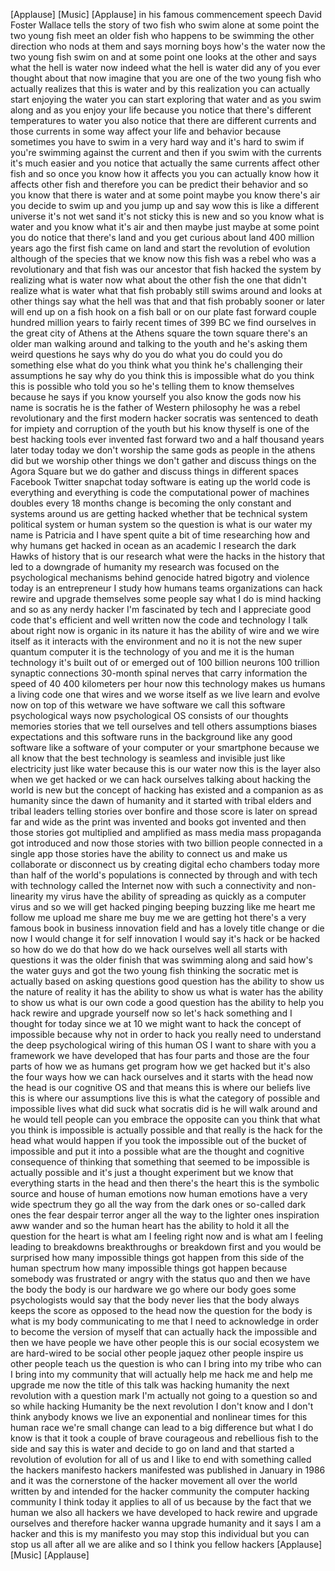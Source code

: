 
[Applause]
[Music]
[Applause]
in his famous commencement speech David
Foster Wallace tells the story of two
fish who swim alone at some point the
two young fish meet an older fish who
happens to be swimming the other
direction who nods at them and says
morning boys how&#39;s the water now the two
young fish swim on and at some point one
looks at the other and says what the
hell is water now indeed what the hell
is water did any of you ever thought
about that now imagine that you are one
of the two young fish who actually
realizes that this is water and by this
realization you can actually start
enjoying the water you can start
exploring that water and as you swim
along and as you enjoy your life because
you notice that there&#39;s different
temperatures to water you also notice
that there are different currents and
those currents in some way affect your
life and behavior because sometimes you
have to swim in a very hard way and it&#39;s
hard to swim if you&#39;re swimming against
the current and then if you swim with
the currents it&#39;s much easier and you
notice that actually the same currents
affect other fish and so once you know
how it affects you you can actually know
how it affects other fish and therefore
you can be predict their behavior and so
you know that there is water and at some
point maybe you know there&#39;s air you
decide to swim up and you jump up and
say wow this is like a different
universe it&#39;s not wet sand it&#39;s not
sticky this is new and so you know what
is water and you know what it&#39;s air and
then maybe just maybe at some point you
do notice that there&#39;s land and you get
curious about land 400 million years ago
the first fish came on land and start
the revolution of evolution although of
the species that we know now this fish
was a rebel who was a revolutionary and
that fish was our ancestor that fish
hacked the system by realizing what is
water now what about the other fish the
one that didn&#39;t realize what is water
what that fish probably still swims
around and looks at other things say
what the hell was that
and that fish probably sooner or later
will end up on a fish hook on a fish
ball or on our plate fast forward couple
hundred million years to fairly recent
times of 399 BC we find ourselves in the
great city of Athens at the Athens
square the town square there&#39;s an older
man walking around and talking to the
youth and he&#39;s asking them weird
questions he says why do you do what you
do could you do something else what do
you think what you think he&#39;s
challenging their assumptions he say why
do you think this is impossible what do
you think this is possible
who told you so he&#39;s telling them to
know themselves because he says if you
know yourself you also know the gods now
his name is socratis he is the father of
Western philosophy he was a rebel
revolutionary and the first modern
hacker socratis was sentenced to death
for impiety and corruption of the youth
but his know thyself is one of the best
hacking tools
ever invented fast forward two and a
half thousand years later today today we
don&#39;t worship the same gods as people in
the athens did but we worship other
things we don&#39;t gather and discuss
things on the Agora Square but we do
gather and discuss things in different
spaces Facebook Twitter snapchat today
software is eating up the world code is
everything and everything is code the
computational power of machines doubles
every 18 months
change is becoming the only constant and
systems around us are getting hacked
whether that be technical system
political system or human system so the
question is what is our water my name is
Patricia and I have spent quite a bit of
time researching how and why humans get
hacked in ocean as an academic I
research the dark Hawks
of history that is our research what
were the hacks in the history that led
to a downgrade of humanity my research
was focused on the psychological
mechanisms behind genocide hatred
bigotry and violence today is an
entrepreneur I study how humans teams
organizations can hack rewire and
upgrade themselves some people say what
I do is mind hacking and so as any nerdy
hacker I&#39;m fascinated by tech and I
appreciate good code that&#39;s efficient
and well written
now the code and technology I talk about
right now is organic in its nature it
has the ability of wire and we wire
itself as it interacts with the
environment and no it is not the new
super quantum computer it is the
technology of you and me it is the human
technology it&#39;s built out of or emerged
out of 100 billion neurons 100 trillion
synaptic connections 30-month spinal
nerves that carry information the speed
of 40 400 kilometers per hour now this
technology makes us humans a living code
one that wires and we worse itself as we
live learn and evolve now on top of this
wetware we have software we call this
software psychological ways now
psychological OS consists of our
thoughts memories stories that we tell
ourselves and tell others assumptions
biases expectations and this software
runs in the background like any good
software like a software of your
computer or your smartphone because we
all know that the best technology is
seamless and invisible just like
electricity just like water because this
is our water now this is the layer also
when we get hacked or we can hack
ourselves talking about hacking the
world is new but the concept of hacking
has existed and a companion as as
humanity since the dawn of humanity and
it started with tribal elders and tribal
leaders telling stories over bonfire and
those score is later on
spread far and wide as the print was
invented and books got invented and then
those stories got multiplied and
amplified as mass media mass propaganda
got introduced and now those stories
with two billion people connected in a
single app those stories have the
ability to connect us and make us
collaborate or disconnect us by creating
digital echo chambers today
more than half of the world&#39;s
populations is connected by through and
with tech with technology called the
Internet now with such a connectivity
and non-linearity my virus have the
ability of spreading as quickly as a
computer virus and so we will get hacked
pinging beeping buzzing like me heart me
follow me upload me share me buy me we
are getting hot there&#39;s a very famous
book in business innovation field and
has a lovely title change or die now I
would change it for self innovation I
would say it&#39;s hack or be hacked so how
do we do that how do we hack ourselves
well all starts with questions it was
the older finish that was swimming along
and said how&#39;s the water guys and got
the two young fish thinking the socratic
met is actually based on asking
questions
good question has the ability to show us
the nature of reality it has the ability
to show us what is water has the ability
to show us what is our own code a good
question has the ability to help you
hack rewire and upgrade yourself now so
let&#39;s hack something and I thought for
today since we at 10 we might want to
hack the concept of impossible because
why not in order to hack you really need
to understand the deep psychological
wiring of this human OS I want to share
with you a framework we have developed
that has four parts and those are the
four parts of how we as humans get
program how we get hacked
but it&#39;s also the four ways how we can
hack ourselves and it starts with the
head now the head is our cognitive OS
and that means this is where our beliefs
live this is where our assumptions live
this is what the category of possible
and impossible lives what did suck what
socratis did is he will walk around and
he would tell people can you embrace the
opposite can you think that what you
think is impossible is actually possible
and that really is the hack for the head
what would happen if you took the
impossible out of the bucket of
impossible and put it into a possible
what are the thought and cognitive
consequence of thinking that something
that seemed to be impossible is actually
possible and it&#39;s just a thought
experiment but we know that everything
starts in the head and then there&#39;s the
heart this is the symbolic source and
house of human emotions now human
emotions have a very wide spectrum they
go all the way from the dark ones or
so-called dark ones the fear despair
terror anger all the way to the lighter
ones inspiration aww wander and so the
human heart has the ability to hold it
all the question for the heart is what
am I feeling right now and is what am I
feeling leading to breakdowns
breakthroughs or breakdown first and you
would be surprised how many impossible
things got happen from this side of the
human spectrum
how many impossible things got happen
because somebody was frustrated or angry
with the status quo and then we have the
body the body is our hardware we go
where our body goes some psychologists
would say that the body never lies
that the body always keeps the score as
opposed to the head now the question for
the body is what is my body
communicating to me that I need to
acknowledge in order to become the
version of myself that can actually hack
the impossible and then we have people
we have other people this is our social
ecosystem we are hard-wired to be social
other people jaquez other people inspire
us other people teach us
the question is who can I bring into my
tribe who can I bring into my community
that will actually help me hack me and
help me upgrade me now the title of this
talk was hacking humanity the next
revolution with a question mark
I&#39;m actually not going to a question so
and so while hacking Humanity be the
next revolution I don&#39;t know and I don&#39;t
think anybody knows we live an
exponential and nonlinear times for this
human race we&#39;re small change can lead
to a big difference but what I do know
is that it took a couple of brave
courageous and rebellious fish to the
side and say this is water and decide to
go on land and that started a revolution
of evolution for all of us and I like to
end with something called the hackers
manifesto hackers manifested was
published in January in 1986 and it was
the cornerstone of the hacker movement
all over the world written by and
intended for the hacker community the
computer hacking community I think today
it applies to all of us because by the
fact that we human we also all hackers
we have developed to hack rewire and
upgrade ourselves and therefore hacker
wanna upgrade humanity and it says I am
a hacker and this is my manifesto you
may stop this individual but you can
stop us all after all we are alike and
so I think you fellow hackers
[Applause]
[Music]
[Applause]
